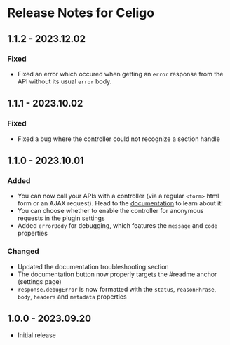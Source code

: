 # Release Notes for Celigo

## 1.1.2 - 2023.12.02
### Fixed
* Fixed an error which occured when getting an `error` response from the API without its usual `error` body.

## 1.1.1 - 2023.10.02
### Fixed 
* Fixed a bug where the controller could not recognize a section handle

## 1.1.0 - 2023.10.01
### Added
* You can now call your APIs with a controller (via a regular `<form>` html form or an AJAX request). Head to the [documentation](https://github.com/orbital-flight/craft-celigo#readme) to learn about it!
* You can choose whether to enable the controller for anonymous requests in the plugin settings 
* Added `errorBody` for debugging, which features the `message` and `code` properties

### Changed
* Updated the documentation troubleshooting section
* The documentation button now properly targets the #readme anchor (settings page)
* `response.debugError` is now formatted with the `status`, `reasonPhrase`, `body`, `headers` and `metadata` properties

## 1.0.0 - 2023.09.20
* Initial release
